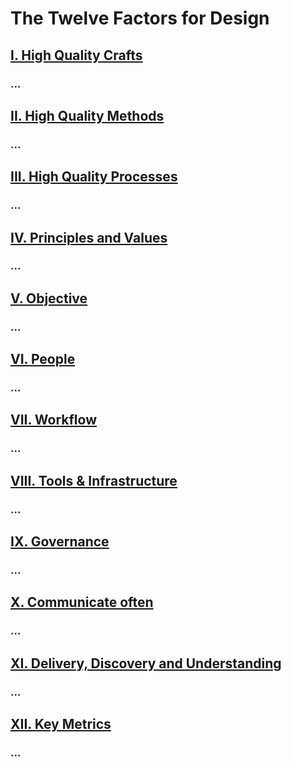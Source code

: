 The Twelve Factors for Design
==================

## [I. High Quality Crafts](./)
### ...

## [II. High Quality Methods](./)
### ...

## [III. High Quality Processes](./)
### ...

## [IV. Principles and Values](./)
### ...

## [V. Objective](./)
### ...

## [VI. People](./)
### ...

## [VII. Workflow](./)
### ...

## [VIII. Tools & Infrastructure](./)
### ...

## [IX. Governance](./)
### ...

## [X. Communicate often](./)
### ...

## [XI. Delivery, Discovery and Understanding](./)
### ...

## [XII. Key Metrics](./)
### ...

